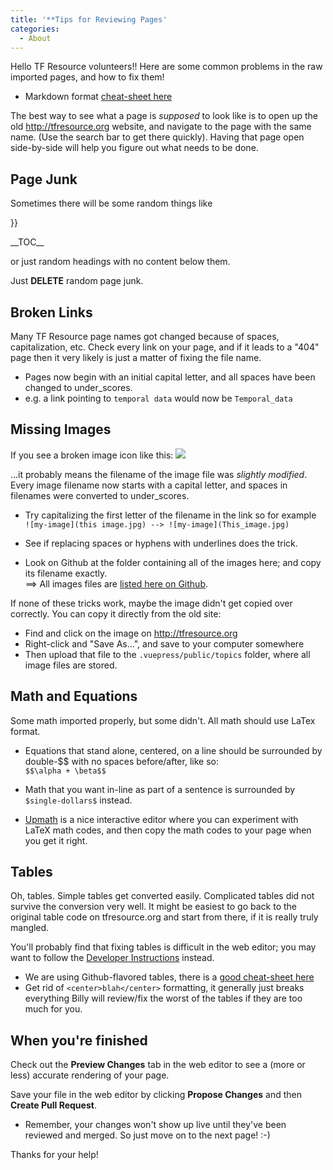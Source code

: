 ```yaml
---
title: '**Tips for Reviewing Pages'
categories:
  - About
---
```


Hello TF Resource volunteers!! Here are some common problems in the raw imported pages, and how to fix them!

- Markdown format [cheat-sheet here](https://github.com/adam-p/markdown-here/wiki/Markdown-Cheatsheet)

The best way to see what a page is _supposed_ to look like is to open up the old http://tfresource.org website, and navigate to the page with the same name. (Use the search bar to get there quickly). Having that page open side-by-side will help you figure out what needs to be done.

## Page Junk

Sometimes there will be some random things like

}}

\_\_TOC\_\_

or just random headings with no content below them.

Just **DELETE** random page junk.

## Broken Links

Many TF Resource page names got changed because of spaces, capitalization, etc. Check every link on your page, and if it leads to a "404" page then it very likely is just a matter of fixing the file name.

- Pages now begin with an initial capital letter, and all spaces have been changed to under_scores.
- e.g. a link pointing to `temporal data` would now be `Temporal_data`

## Missing Images

If you see a broken image icon like this: ![](/broken_link)

...it probably means the filename of the image file was _slightly modified_. Every image filename now starts with a capital letter, and spaces in filenames were converted to under_scores.

- Try capitalizing the first letter of the filename in the link so for example\
   `![my-image](this image.jpg) --> ![my-image](This_image.jpg)`

- See if replacing spaces or hyphens with underlines does the trick.

- Look on Github at the folder containing all of the images here; and copy its filename exactly.\
   ==> All images files are [listed here on Github](https://github.com/tfresource/tfresource.github.io/tree/source/.vuepress/public/topics).

If none of these tricks work, maybe the image didn't get copied over correctly. You can copy it directly from the old site:

- Find and click on the image on <http://tfresource.org>
- Right-click and "Save As...", and save to your computer somewhere
- Then upload that file to the `.vuepress/public/topics` folder, where all image files are stored.

## Math and Equations

Some math imported properly, but some didn't. All math should use LaTex format.

- Equations that stand alone, centered, on a line should be surrounded by double-\$\$ with no spaces before/after, like so:\
   `$$\alpha + \beta$$`
- Math that you want in-line as part of a sentence is surrounded by `$single-dollars$` instead.

- [Upmath](https://upmath.me/) is a nice interactive editor where you can experiment with LaTeX math codes, and then copy the math codes to your page when you get it right.

## Tables

Oh, tables. Simple tables get converted easily. Complicated tables did not survive the conversion very well. It might be easiest to go back to the original table code on tfresource.org and start from there, if it is really truly mangled.

You'll probably find that fixing tables is difficult in the web editor; you may want to follow the [Developer Instructions](Contributing-Dev-Instructions) instead.

- We are using Github-flavored tables, there is a [good cheat-sheet here](https://github.com/adam-p/markdown-here/wiki/Markdown-Cheatsheet#tables)
- Get rid of `<center>blah</center>` formatting, it generally just breaks everything
  Billy will review/fix the worst of the tables if they are too much for you.

## When you're finished

Check out the **Preview Changes** tab in the web editor to see a (more or less) accurate rendering of your page.

Save your file in the web editor by clicking **Propose Changes** and then **Create Pull Request**.

- Remember, your changes won't show up live until they've been reviewed and merged. So just move on to the next page! :-)

Thanks for your help!
